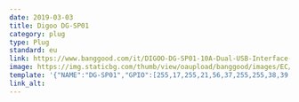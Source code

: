 ```yaml
---
date: 2019-03-03
title: Digoo DG-SP01
category: plug
type: Plug
standard: eu
link: https://www.banggood.com/it/DIGOO-DG-SP01-10A-Dual-USB-Interface-LED-Night-Light-Smart-WiFi-Socket-EU-Plug-Compatible-Smart-Life-APP-Work-with-Amazon-Alexa-Google-Assistant-p-1396318.html
image: https://img.staticbg.com/thumb/view/oaupload/banggood/images/EC/32/e85f2537-f63e-4aaf-9129-0d766c192dbd.gif
template: '{"NAME":"DG-SP01","GPIO":[255,17,255,21,56,37,255,255,38,39,40,255,255],"FLAG":0,"BASE":18}' 
link_alt: 
---
```









